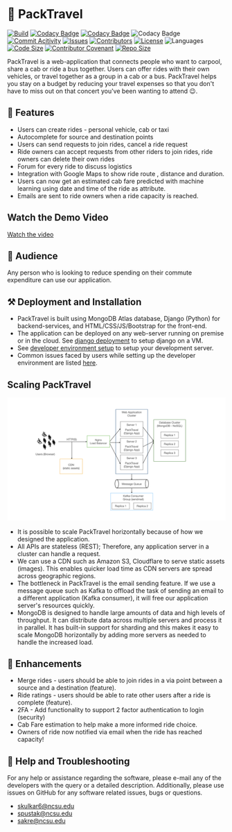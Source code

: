 # 🐺 PackTravel
[![Build](https://github.com/TripleS-org/PackTravel_G29/actions/workflows/build.yml/badge.svg)](https://github.com/TripleS-org/PackTravel_G29/actions/workflows/build.yml)
[![Codacy Badge](https://app.codacy.com/project/badge/Grade/9df7800c90694928ba61e4ff7950359a)](https://app.codacy.com/gh/TripleS-org/PackTravel_G29/dashboard?utm_source=gh&utm_medium=referral&utm_content=&utm_campaign=Badge_grade)
[![Codacy Badge](https://app.codacy.com/project/badge/Coverage/5a62cd5de3a0437d845e93064befbfe8)](https://www.codacy.com/gh/TripleS-org/PackTravel_G29/dashboard?utm_source=github.com&utm_medium=referral&utm_content=TripleS-org/PackTravel_G29&utm_campaign=Badge_Coverage)
![Codacy Badge](https://app.codacy.com/project/badge/Coverage/TripleS-org/PackTravel_G29?token=7afa7fbd58664ce090109c9bdf2e39d6)
[![Commit Acitivity](https://img.shields.io/github/commit-activity/w/TripleS-org/PackTravel_G29)](https://github.com/TripleS-org/PackTravel_G29/pulse)
[![Issues](https://img.shields.io/github/issues/TripleS-org/PackTravel_G29?color=red)](https://github.com/TripleS-org/PackTravel_G29/issues)
[![Contributors](https://img.shields.io/github/contributors/TripleS-org/PackTravel_G29)](https://github.com/TripleS-org/PackTravel_G29/graphs/contributors)
[![License](https://img.shields.io/github/license/TripleS-org/PackTravel_G29)](LICENSE)
![Languages](https://img.shields.io/github/languages/count/TripleS-org/PackTravel_G29)
[![Code Size](https://img.shields.io/github/languages/code-size/TripleS-org/PackTravel_G29)](https://github.com/TripleS-org/PackTravel_G29/)
[![Contributor Covenant](https://img.shields.io/badge/Contributor%20Covenant-2.1-4baaaa.svg)](CODE-OF-CONDUCT.md)
[![Repo Size](https://img.shields.io/github/repo-size/TripleS-org/PackTravel_G29)](https://github.com/TripleS-org/PackTravel_G29/)

PackTravel is a web-application that connects people who want to carpool, share a cab or ride a bus together. Users can offer rides with their own vehicles, or travel together as a group in a cab or a bus. PackTravel helps you stay on a budget by reducing your travel expenses so that you don't have to miss out on that concert you've been wanting to attend 😉.

## 💎 Features
*   Users can create rides - personal vehicle, cab or taxi
*   Autocomplete for source and destination points
*   Users can send requests to join rides, cancel a ride request
*   Ride owners can accept requests from other riders to join rides, ride owners can delete their own rides
*   Forum for every ride to discuss logistics
*   Integration with Google Maps to show ride route , distance and duration.
*   Users can now get an estimated cab fare predicted with machine learning using date and time of the ride as attribute.
*   Emails are sent to ride owners when a ride capacity is reached.


## Watch the Demo Video

[Watch the video](https://github.com/TripleS-org/PackTravel_G29/raw/main/images/VIDEO-2024-11-01-20-28-18.mp4)




## 👥 Audience
Any person who is looking to reduce spending on their commute expenditure can use our application.

## ⚒️ Deployment and Installation
*   PackTravel is built using MongoDB Atlas database, Django (Python) for backend-services, and HTML/CSS/JS/Bootstrap for the front-end.
*   The application can be deployed on any web-server running on premise or in the cloud. See [django deployment](https://docs.djangoproject.com/en/4.1/howto/deployment/) to setup django on a VM.
*   See [developer environment setup](INSTALL.md#--developer-environment-setup) to setup your development server.
*   Common issues faced by users while setting up the developer environment are listed [here](INSTALL.md#debugging).

## Scaling PackTravel
![Scale PackTravel](images/scale-PackTravel.png "Scale PackTravel")
*   It is possible to scale PackTravel horizontally because of how we designed the application.
*   All APIs are stateless (REST); Therefore, any application server in a cluster can handle a request.
*   We can use a CDN such as Amazon S3, Cloudflare to serve static assets (images). This enables quicker load time as CDN servers are spread across geographic regions.
*   The bottleneck in PackTravel is the email sending feature. If we use a message queue such as Kafka to offload the task of sending an email to a different application (Kafka consumer), it will free our application server's resources quickly.
*   MongoDB is designed to handle large amounts of data and high levels of throughput. It can distribute data across multiple servers and process it in parallel. It has built-in support for sharding and this makes it easy to scale MongoDB horizontally by adding more servers as needed to handle the increased load.

## 🎯 Enhancements
*   Merge rides - users should be able to join rides in a via point between a source and a destination (feature). 
*   Ride ratings - users should be able to rate other users after a ride is complete (feature).
*   2FA - Add functionality to support 2 factor authentication to login (security)
*   Cab Fare estimation to help make a more informed ride choice.
*   Owners of ride now notified via email when the ride has reached capacity!

## 📨 Help and Troubleshooting
For any help or assistance regarding the software, please e-mail any of the developers with the query or a detailed description. Additionally, please use issues on GitHub for any software related issues, bugs or questions.

*   skulkar6@ncsu.edu
*   spustak@ncsu.edu
*   sakre@ncsu.edu